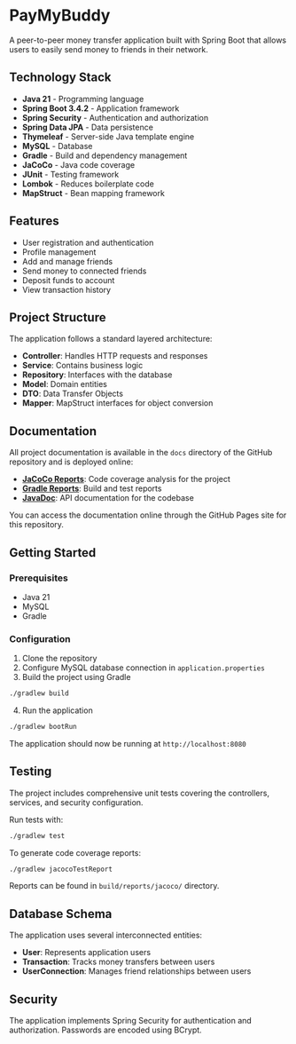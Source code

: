 # PayMyBuddy

A peer-to-peer money transfer application built with Spring Boot that allows users to easily send money to friends in their network.

## Technology Stack

- **Java 21** - Programming language
- **Spring Boot 3.4.2** - Application framework
- **Spring Security** - Authentication and authorization
- **Spring Data JPA** - Data persistence
- **Thymeleaf** - Server-side Java template engine
- **MySQL** - Database
- **Gradle** - Build and dependency management
- **JaCoCo** - Java code coverage
- **JUnit** - Testing framework
- **Lombok** - Reduces boilerplate code
- **MapStruct** - Bean mapping framework

## Features

- User registration and authentication
- Profile management
- Add and manage friends
- Send money to connected friends
- Deposit funds to account
- View transaction history

## Project Structure

The application follows a standard layered architecture:

- **Controller**: Handles HTTP requests and responses
- **Service**: Contains business logic
- **Repository**: Interfaces with the database
- **Model**: Domain entities
- **DTO**: Data Transfer Objects
- **Mapper**: MapStruct interfaces for object conversion

## Documentation

All project documentation is available in the `docs` directory of the GitHub repository and is deployed online:

- [**JaCoCo Reports**](https://fraigneau.github.io/Fraigneau-Lucas-P6-java/jacoco/): Code coverage analysis for the project
- [**Gradle Reports**](https://fraigneau.github.io/Fraigneau-Lucas-P6-java/test/): Build and test reports
- [**JavaDoc**](https://fraigneau.github.io/Fraigneau-Lucas-P6-java/javadoc/): API documentation for the codebase

You can access the documentation online through the GitHub Pages site for this repository.

## Getting Started

### Prerequisites

- Java 21
- MySQL
- Gradle

### Configuration

1. Clone the repository
2. Configure MySQL database connection in `application.properties`
3. Build the project using Gradle

```bash
./gradlew build
```

4. Run the application

```bash
./gradlew bootRun
```

The application should now be running at `http://localhost:8080`

## Testing

The project includes comprehensive unit tests covering the controllers, services, and security configuration.

Run tests with:

```bash
./gradlew test
```

To generate code coverage reports:

```bash
./gradlew jacocoTestReport
```

Reports can be found in `build/reports/jacoco/` directory.

## Database Schema

The application uses several interconnected entities:

- **User**: Represents application users
- **Transaction**: Tracks money transfers between users
- **UserConnection**: Manages friend relationships between users

## Security

The application implements Spring Security for authentication and authorization. Passwords are encoded using BCrypt.